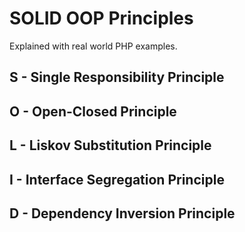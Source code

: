 SOLID OOP Principles
=============

Explained with real world PHP examples.


## S - Single Responsibility Principle

## O  - Open-Closed Principle

## L - Liskov Substitution Principle

## I - Interface Segregation Principle

## D - Dependency Inversion Principle

